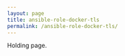 ```yaml
---
layout: page
title: ansible-role-docker-tls
permalink: /ansible-role-docker-tls/
---
```



Holding page.

